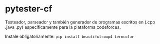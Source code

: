 # pytester-cf
Testeador, parseador y también generador de programas escritos en (.cpp .java .py) especificamente para la plataforma codeforces.

Instale obligatoriamente: `pip install beautifulsoup4 termcolor`
